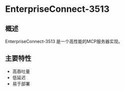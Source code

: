 # EnterpriseConnect-3513

## 概述

EnterpriseConnect-3513 是一个高性能的MCP服务器实现。

## 主要特性

- 高吞吐量
- 低延迟
- 易于部署

